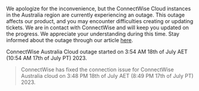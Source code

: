 We apologize for the inconvenience, but the ConnectWise Cloud instances in the Australia region are currently experiencing an outage. This outage affects our product, and you may encounter difficulties creating or updating tickets. We are in contact with ConnectWise and will keep you updated on the progress. We appreciate your understanding during this time. Stay informed about the outage through our article [here](https://help.deskdirector.com/article/ihgvyx3ict).

ConnectWise Australia Cloud outage started on 3:54 AM 18th of July AET (10:54 AM 17th of July PT) 2023.

> ConnectWise has fixed the connection issue for ConnectWise Australia cloud on 3:48 PM 18th of July AET (8:49 PM 17th of July PT) 2023.

